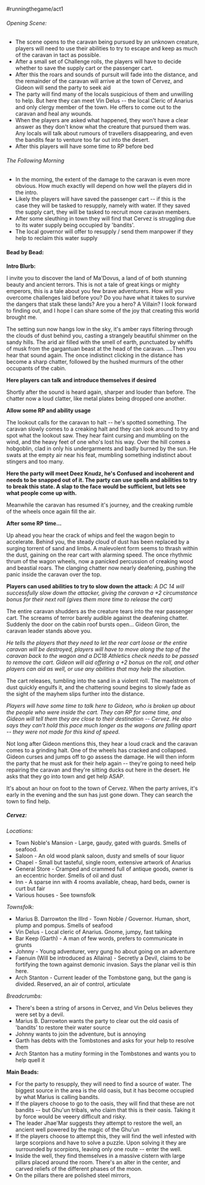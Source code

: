 
#runningthegame/act1
###### Opening Scene:
- The scene opens to the caravan being pursued by an unknown creature, players will need to use their abilities to try to escape and keep as much of the caravan in tact as possible.
- After a small set of Challenge rolls, the players will have to decide whether to save the supply cart or the passenger cart.
- After this the roars and sounds of pursuit will fade into the distance, and the remainder of the caravan will arrive at the town of Cervez, and Gideon will send the party to seek aid
- The party will find many of the locals suspicious of them and unwilling to help. But here they can meet Vin Delus -- the local Cleric of Anarius and only clergy member of the town. He offers to come out to the caravan and heal any wounds.
- When the players are asked what happened, they won't have a clear answer as they don't know what the creature that pursued them was. Any locals will talk about rumours of travellers disappearing, and even the bandits fear to venture too far out into the desert.
- After this players will have some time to RP before bed 

###### The Following Morning
- In the morning, the extent of the damage to the caravan is even more obvious. How much exactly will depend on how well the players did in the intro.
- Likely the players will have saved the passenger cart -- if this is the case they will be tasked to resupply, namely with water. If they saved the supply cart, they will be tasked to recruit more caravan members.
- After some sleuthing in town they will find that Cervez is struggling due to its water supply being occupied by 'bandits'.
- The local governor will offer to resupply / send them manpower if they help to reclaim this water supply



#### Bead by Bead:


**Intro Blurb:**

I invite you to discover the land of Ma'Dovus, a land of of both stunning beauty and ancient terrors. This is not a tale of great kings or mighty emperors, this is a tale about you few brave adventurers. How will you overcome challenges laid before you? Do you have what it takes to survive the dangers that stalk these lands? Are you a hero? A Villain? I look forward to finding out, and I hope I can share some of the joy that creating this world brought me. 




The setting sun now hangs low in the sky, it's amber rays filtering through the clouds of dust behind you, casting a strangely beautiful shimmer on the sandy hills. The arid air filled with the smell of earth, punctuated by whiffs of musk from the gargantuan beast at the head of the caravan. ....Then you hear that sound again. The once indistinct clicking in the distance has become a sharp chatter, followed by the hushed murmurs of the other occupants of the cabin. 

**Here players can talk and introduce themselves if desired**

Shortly after the sound is heard again, sharper and louder than before. The chatter now a loud clatter, like metal plates being dropped one another. 

**Allow some RP and ability usage**

The lookout calls for the caravan to halt -- he's spotted something. The caravan slowly comes to a creaking halt and they can look around to try and spot what the lookout saw. They hear faint cursing and mumbling on the wind, and the heavy feet of one who's lost his way. Over the hill comes a hobgoblin, clad in only his undergarments and badly burned by the sun. He swats at the empty air near his feat, mumbling something indistinct about stingers and too many.

**Here the party will meet Deez Knudz, he's Confused and incoherent and needs to be snapped out of it. The party can use spells and abilities to try to break this state. A slap to the face would be sufficient, but lets see what people come up with.** 

Meanwhile the caravan has resumed it's journey, and the creaking rumble of the wheels once again fill the air.

**After some RP time...**

Up ahead you hear the crack of whips and feel the wagon begin to accelerate. Behind you, the steady cloud of dust has been replaced by a surging torrent of sand and limbs. A malevolent form seems to thrash within the dust, gaining on the rear cart with alarming speed. The once rhythmic thrum of the wagon wheels, now a panicked percussion of creaking wood and beastial roars. The clanging chatter now nearly deafening, pushing the panic inside the caravan over the top.

**Players can used abilities to try to slow down the attack:**
*A DC 14 will successfully slow down the attacker, giving the caravan a +2 circumstance bonus for their next roll (gives them more time to release the cart)*

The entire caravan shudders as the creature tears into the rear passenger cart. The screams of terror barely audible against the deafening chatter. Suddenly the door on the cabin roof bursts open... Gideon Giron, the caravan leader stands above you. 

*He tells the players that they need to let the rear cart loose or the entire caravan will be destroyed, players will have to move along the top of the caravan back to the wagon and a DC18 Athletics check needs to be passed to remove the cart. Gideon will aid offering a +2 bonus on the roll, and other players can aid as well, or use any abilities that may help the situation.*

The cart releases, tumbling into the sand in a violent roll. The maelstrom of dust quickly engulfs it, and the chattering sound begins to slowly fade as the sight of the mayhem slips further into the distance.

*Players will have some time to talk here to Gideon, who is broken up about the people who were inside the cart. They can RP for some time, and Gideon will tell them they are close to their destination -- Cervez. He also says they can't hold this pace much longer as the wagons are falling apart -- they were not made for this kind of speed.*

Not long after Gideon mentions this, they hear a loud crack and the caravan comes to a grinding halt. One of the wheels has cracked and collapsed. Gideon curses and jumps off to go assess the damage. He will then inform the party that he must ask for their help again -- they're going to need help repairing the caravan and they're sitting ducks out here in the desert. He asks that they go into town and get help ASAP.

It's about an hour on foot to the town of Cervez. When the party arrives, it's early in the evening and the sun has just gone down. They can search the town to find help.

##### Cervez:

*Locations:*
- Town Noble's Mansion - Large, gaudy, gated with guards. Smells of seafood.
- Saloon - An old wood plank saloon, dusty and smells of sour liquor
- Chapel - Small but tasteful, single room, extensive artwork of Anarius
- General Store - Cramped and crammed full of antique goods, owner is an eccentric horder. Smells of oil and dust
- Inn - A sparse inn with 4 rooms available, cheap, hard beds, owner is curt but fair
- Various houses - See townsfolk

*Townsfolk:*
- Marius B. Darrowton the IIIrd - Town Noble / Governor. Human, short, plump and pompus. Smells of seafood
- Vin Delus - Local cleric of Anarius. Gnome, jumpy, fast talking
- Bar Keep (Garth) - A man of few words, prefers to communicate in grunts
- Johnny - Young adventurer, very gung ho about going on an adventure
- Faenuin (Will be introduced as Allaina) - Secretly a Devil, claims to be fortifying the town against demonic invasion. Says the planar veil is thin here.
- Arch Stanton - Current leader of the Tombstone gang, but the gang is divided. Reserved, an air of control, articulate

*Breadcrumbs:*
- There's been a string of arsons in Cervez, and Vin Delus believes they were set by a devil.
- Marius B. Darrowton wants the party to clear out the old oasis of 'bandits' to restore their water source
- Johnny wants to join the adventure, but is annoying
- Garth has debts with the Tombstones and asks for your help to resolve them
- Arch Stanton has a mutiny forming in the Tombstones and wants you to help quell it


**Main Beads:**

- For the party to resupply, they will need to find a source of water. The biggest source in the area is the old oasis, but it has become occupied by what Marius is calling bandits.
- If the players choose to go to the oasis, they will find that these are not bandits -- but Ghu'un tribals, who claim that this is their oasis. Taking it by force would be veeery difficult and risky.
- The leader Jhae'Mar suggests they attempt to restore the well, an ancient well powered by the magic of the Ghu'un
- If the players choose to attempt this, they will find the well infested with large scorpions and have to solve a puzzle. Upon solving it they are surrounded by scorpions, leaving only one route -- enter the well.
- Inside the well, they find themselves in a massive cistern with large pillars placed around the room. There's an alter in the center, and carved reliefs of the different phases of the moon.
- On the pillars there are polished steel mirrors, 


